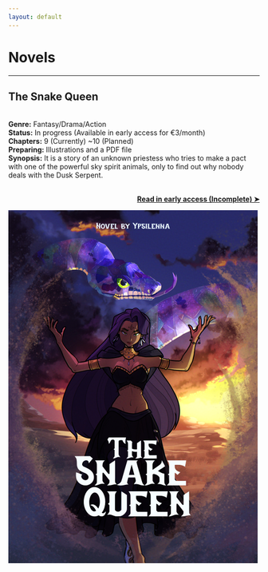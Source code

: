```yaml
---
layout: default
---
```


<h1 class="title">Novels</h1>
<hr>

<div class="novel-container"><div class="novel-left-sidebar">
    <div>  <h2>The Snake Queen</h2><br>
          <b>Genre:</b> Fantasy/Drama/Action<br>
          <b>Status:</b> In progress (Available in early access for €3/month)<br>
          <b>Chapters:</b> 9 (Currently) ~10 (Planned)<br>
          <b>Preparing:</b> Illustrations and a PDF file<br>
          <b>Synopsis:</b> It is a story of an unknown priestess who tries to make a pact with one of the powerful sky spirit animals, only to find out why nobody deals with the Dusk Serpent.<br>
<br>
          <p style="text-align: right"><b><a href="https://ko-fi.com/ypsilenna">Read in early access (Incomplete) ➤</a></b></p></div>
    <div><img src="/static/image/stories/okladka-text-mini.png"></div>
</div></div>
